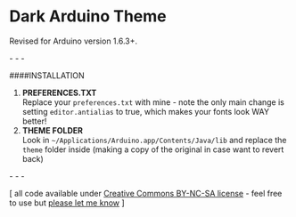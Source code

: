 Dark Arduino Theme
================

Revised for Arduino version 1.6.3+.

\- \- \-

####INSTALLATION
1. **PREFERENCES.TXT**  
Replace your `preferences.txt` with mine - note the only main change is setting `editor.antialias` to true, which makes your fonts look WAY better!  
2. **THEME FOLDER**  
Look in `~/Applications/Arduino.app/Contents/Java/lib` and replace the `theme` folder inside (making a copy of the original in case want to revert back)  

\- \- \-

\[ all code available under [Creative Commons BY-NC-SA license](http://creativecommons.org/licenses/by-nc-sa/3.0/) - feel free to use but [please let me know](http://www.jeffreythompson.org) \]
